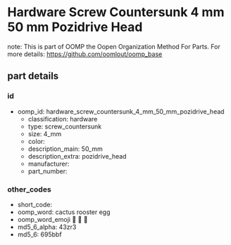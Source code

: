 # Hardware Screw Countersunk 4 mm 50 mm Pozidrive Head  

note: This is part of OOMP the Oopen Organization Method For Parts. For more details: https://github.com/oomlout/oomp_base

##  part details





### id
* oomp_id: hardware_screw_countersunk_4_mm_50_mm_pozidrive_head
  * classification: hardware
  * type: screw_countersunk
  * size: 4_mm
  * color: 
  * description_main: 50_mm
  * description_extra: pozidrive_head
  * manufacturer: 
  * part_number: 

### other_codes
* short_code: 
* oomp_word: cactus rooster egg
* oomp_word_emoji :cactus: :rooster: :egg:
* md5_6_alpha: 43zr3
* md5_6: 695bbf